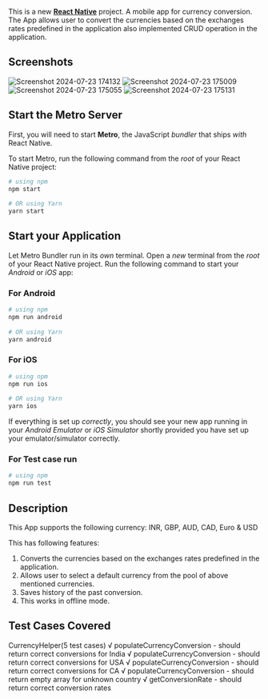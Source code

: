 This is a new [**React Native**](https://reactnative.dev) project. A mobile app for currency conversion. 
The App allows user to convert the currencies based on the exchanges rates predefined in the application also implemented CRUD operation in the application.

## Screenshots
![Screenshot 2024-07-23 174132](https://github.com/rohanbhatia56/CurrencyConverterReactNative/blob/main/Screenshot%202024-07-23%20174132.png)
![Screenshot 2024-07-23 175009](https://github.com/rohanbhatia56/CurrencyConverterReactNative/blob/main/Screenshot%202024-07-23%20175009.png)
![Screenshot 2024-07-23 175055](https://github.com/rohanbhatia56/CurrencyConverterReactNative/blob/main/Screenshot%202024-07-23%20175055.png)
![Screenshot 2024-07-23 175131](https://github.com/rohanbhatia56/CurrencyConverterReactNative/blob/main/Screenshot%202024-07-23%20175131.png)

 
## Start the Metro Server
 
First, you will need to start **Metro**, the JavaScript _bundler_ that ships _with_ React Native.
 
To start Metro, run the following command from the _root_ of your React Native project:
 
```bash
# using npm
npm start
 
# OR using Yarn
yarn start
```
 
## Start your Application
 
Let Metro Bundler run in its _own_ terminal. Open a _new_ terminal from the _root_ of your React Native project. Run the following command to start your _Android_ or _iOS_ app:
 
### For Android
 
```bash
# using npm
npm run android
 
# OR using Yarn
yarn android
```
 
### For iOS
 
```bash
# using npm
npm run ios
 
# OR using Yarn
yarn ios
```
 
If everything is set up _correctly_, you should see your new app running in your _Android Emulator_ or _iOS Simulator_ shortly provided you have set up your emulator/simulator correctly.
 
### For Test case run
 
```bash
# using npm
npm run test
```
## Description
  This App supports the following currency:
  INR, GBP, AUD, CAD, Euro & USD
 
  This has following features:
  1. Converts the currencies based on the exchanges rates predefined in the application.
  2. Allows user to select a default currency from the pool of above mentioned currencies. 
  2. Saves history of the past conversion. 
  3. This works in offline mode.
 
## Test Cases Covered
 CurrencyHelper(5 test cases)
    √ populateCurrencyConversion - should return correct conversions for India 
    √ populateCurrencyConversion - should return correct conversions for USA
    √ populateCurrencyConversion - should return correct conversions for CA
    √ populateCurrencyConversion - should return empty array for unknown country 
    √ getConversionRate - should return correct conversion rates
 